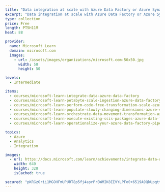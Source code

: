 ```yaml
---
title: "Data integration at scale with Azure Data Factory or Azure Synapse Pipeline"
excerpt: "Data integration at scale with Azure Data Factory or Azure Synapse Pipeline"
type: collection
price: Free
length: PT5H11M
heat: 88

provider:
  name: Microsoft Learn
  domain: microsoft.com
  images:
    - url: /assets/images/organizations/microsoft.com-50x50.jpg
      width: 50
      height: 50

levels:
  - Intermediate

items:
  - courses/microsoft-learn-integrate-data-azure-data-factory
  - courses/microsoft-learn-petabyte-scale-ingestion-azure-data-factory
  - courses/microsoft-learn-perform-code-free-transformation-scale-azure-data-factory
  - courses/microsoft-learn-populate-slowly-changing-dimensions-azure-synapse-analytics-pipelines
  - courses/microsoft-learn-orchestrate-data-movement-transformation-azure-data-factory
  - courses/microsoft-learn-execute-existing-ssis-packages-azure-data-factory
  - courses/microsoft-learn-operationalize-your-azure-data-factory-pipelines

topics:
  - Azure
  - Analytics
  - Integration

images:
  - url: https://docs.microsoft.com/learn/achievements/integrate-data-azure-data-factory-social.png
    width: 640
    height: 320
    isCached: true

secured: "pKRGzOrii1MGOHFmUPURT8p5fj4aprPrBWMIK8EEVYLPFo0+6519A9QkUpqttqsbAnlv+EM4JjWxpkNvBb4kKyz+TJLcgzvaR1DT+Oyy8kTDW9ovub7Ji7skzj3kIoiR/u9QZ1ao8zQZ3fY/mONqX/0xtCzNKFtyzjsA2mxDZ8klZJEcxMcyOKJrDCGLQJVHXy7yfaEgQvb/kb2YF1ku1EYCp9XDieqd9HponXbEzWsRtVAweY1YFEBzF+3tFL1+oF6BrxU+oEfL4427PEQjNgKDnfuXk/+jpJsyQQU8gVv2HwU/rlYdBVfQoCPobynZAzrSQRisLzB8zucuyXNRTf2YVJtoQWBOwIfEDzBseKE=;bbQAp/mYbUUwvP49VxPqyA=="
---
```


